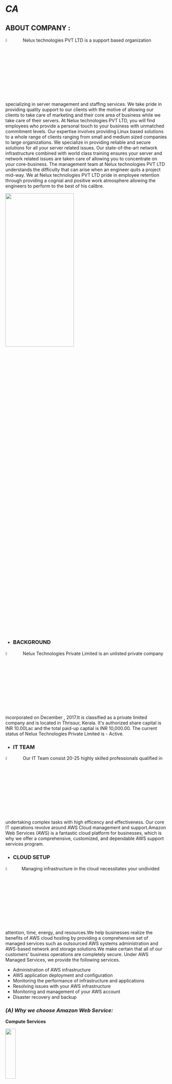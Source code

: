 # *CA*

## **ABOUT COMPANY** : 
<img src="https://clipground.com/images/about-me-icon-png-2.png" width=10% height=5%> Nelux technologies PVT LTD is a support based organization specializing in server management and staffing services. We take pride in providing quality support to our clients with the motive of allowing our clients to take care of marketing and their core area of business while we take care of their servers. At Nelux technologies PVT LTD, you will find employees who provide a personal touch to your business with unmatched commitment levels. Our expertise involves providing Linux based solutions to a whole range of clients ranging from small and medium sized companies to large organizations. We specialize in providing reliable and secure solutions for all your server related issues. Our state-of-the-art network infrastructure combined with world class training ensures your server and network related issues are taken care of allowing you to concentrate on your core-business. The management team at Nelux technologies PVT LTD understands the difficulty that can arise when an engineer quits a project mid-way. We at Nelux technologies PVT LTD pride in employee retention through providing a cognial and positive work atmosphere allowing the engineers to perform to the best of his calibre.



<img src="https://th.bing.com/th/id/OIP.Wlp7lN0BBU6CgUlDCHEejAHaB1?pid=ImgDet&rs=1" width=65% height=35%>


- ### **BACKGROUND**
<img src="https://static.thenounproject.com/png/1716829-200.png" width=10% height=5%> Nelux Technologies Private Limited is an unlisted private company incorporated on December , 2017.It is classified as a private limited company and is located in Thrissur, Kerala. It's authorized share capital is INR 10.00Lac and the total paid-up captial is INR 10,000.00. The current status of Nelux Technologies Private Limited is - Active.



- ### **IT TEAM**
<img src="https://th.bing.com/th/id/R.fc1a258f7c917728f89398f4e44bd90d?rik=hMTfURUuKlAQUw&riu=http%3a%2f%2fcdn.onlinewebfonts.com%2fsvg%2fdownload_328097.png&ehk=NQlUJ2diAFGm7SgVnzpmL9D5TeXxZQPtKFnPAD4IsxE%3d&risl=&pid=ImgRaw&r=0" width=10% height=5%> Our IT Team consist 20-25 highly skilled professionals qualified in undertaking complex tasks with high efficency and effectiveness. Our core IT operations revolve around AWS Cloud management and support.Amazon Web Services (AWS) is a fantastic cloud platform for businesses, which is why we offer a comprehensive, customized, and dependable AWS support services program.


- ### **CLOUD SETUP**
<img src="https://th.bing.com/th/id/R.102fb3214b0b2a2c2a38b2b6b09a18f0?rik=ZwiUVNL8gG7tJg&riu=http%3a%2f%2fcdn.onlinewebfonts.com%2fsvg%2fimg_459341.png&ehk=dltalgHXNg0a6o2w%2bgEy7heimFO2ZOlcDsgpBTcNroc%3d&risl=&pid=ImgRaw&r=0" width=10% height=5%>Managing infrastructure in the cloud necessitates your undivided attention, time, energy, and resources.We help businesses realize the benefits of AWS cloud hosting by providing a comprehensive set of managed services such as outsourced AWS systems administration and AWS-based network and storage solutions.We make certain that all of our customers' business operations are completely secure. Under AWS Managed Services, we provide the following services. 
- Administration of AWS infrastructure 
- AWS application deployment and configuration 
- Monitoring the performance of infrastructure and applications 
- Resolving issues with your AWS infrastructure 
- Monitoring and management of your AWS account 
- Disaster recovery and backup  

### *(A) Why we choose Amazon Web Service:*

**Compute Services**

<img src="https://imgix.datadoghq.com/img/aws-integrations/amazon_ec2.png" width=25% height=20%>

Elastic compute cloud (EC2) which The fact that you do not have to invest in hardware is a fantastic feature of EC2. AWS EC2 allows you to develop and deploy applications much more quickly.

**PaaS**

<img src="https://datadog-docs.imgix.net/images/integrations_logos/amazon_elasticbeanstalk-a9653a7f.png?w=180" width=25% height=20%>

The benefits of AWS Elastic Beanstalk include:
- Quick and easy application uploading process
- Ease of infrastructure operation
- Auto Scaling Settings
- Complete control over AWS resources 
- Simplified pricing

**VPS**

<img src="https://img1.daumcdn.net/thumb/R800x0/?scode=mtistory2&fname=https:%2F%2Ft1.daumcdn.net%2Fcfile%2Ftistory%2F99117B355F19748917" width=25% height=20%>

- It is simple to use. Lightsail runs on pre-installed software, eliminating the need for novices to learn complex concepts and procedures. Instead, it's more of a plug-and-play model.
- It's affordable: AWS Lightsail subscriptions are free for the first month, and as the price ranges mentioned earlier show, it's very cost-effective. Furthermore, there are no costly surprises. The pricing system is reliable and consistent.
- It has excellent customer service. Lightsail takes advantage of the vast Amazon Web Services ecosystem. There is also round-the-clock support and consolidated billing.
- It is easily accessible. The Lightsail Container Service allows users to run containerized applications in the cloud and then easily access them via the Internet. Lightsail also has an excellent user interface.
- It's dependable: Because LightSail's services use Amazon's cloud infrastructure and data centers, there's less chance of failure or the need for replacements.
- It's all too familiar. In the digital world, Amazon is a well-known and trusted brand. Developers and businesses can rely on AWS Lightsail for web hosting and application development.
- It can be upgraded. Users can choose to upgrade to EC2. EC2 vs AWS Lightsail

**Docker/Kurernetes containers** 

<img src="https://johnmuschelli.com/jsm_2018/figure/docker.png" width=15% height=10%>

Pros of using Docker on AWS:

- Dependency and server hardware management are managed separately.
- The development environment is (internally) identical to the production environment.
- Because of dependency management, not everyone requires intimate knowledge of every component of your technology stack.
- AWS SDK or a third-party tool allows for simple custom task and service scheduling.
- Utilize available resources by assigning tasks to EC2s with sufficient free resources and using auto-scaling when tasks require more resources

**Integrate Systems and run backend logic processes on Lambda**

<img src="https://i1.wp.com/blog.contactsunny.com/wp-content/uploads/2019/11/aws_lambda_logo.png?fit=290%2C300&ssl=1" width=15% height=10%>

AWS Lambda is an Amazon Web Services service that allows you to run your code when a specific event occurs, which you define, or when certain conditions are met, and AWS automatically manages, scales your computing resources; there is no need to provision the resources or manage your servers; this service allows you to create your back-end service that will operate on scale, performance, and security, and will be serverless; your payment will be calculated on the basis of usage.

**Automatically scale instances**

<img src="https://www.section.io/engineering-education/autoscaling-in-amazon-web-services/aws-autoscaling.png" width=25% height=10%>


### *(B) why they not implimenting:*



